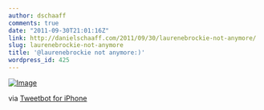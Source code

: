 ```yaml
---
author: dschaaff
comments: true
date: "2011-09-30T21:01:16Z"
link: http://danielschaaff.com/2011/09/30/laurenebrockie-not-anymore/
slug: laurenebrockie-not-anymore
title: '@laurenebrockie not anymore:)'
wordpress_id: 425
---
```


[![Image](http://posterous.com/getfile/files.posterous.com/danielschaaff/xGhkgJDmpwoEvoblssHfJeyqjzsdroCsBAAnivcnyfgkxgoxjuEhnzgutqfD/image.jpg.scaled500.jpg)](http://posterous.com/getfile/files.posterous.com/danielschaaff/xGhkgJDmpwoEvoblssHfJeyqjzsdroCsBAAnivcnyfgkxgoxjuEhnzgutqfD/image.jpg.scaled1000.jpg)

  

via [Tweetbot for iPhone](http://tapbots.com/tweetbot)
